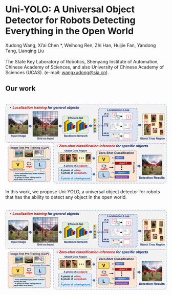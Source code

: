 # Uni-YOLO: A Universal Object Detector for Robots Detecting Everything in the Open World
Xudong Wang, Xi’ai Chen *, Weihong Ren, Zhi Han, Huijie Fan, Yandong Tang, Lianqing Liu <br />
 <br />
The State Key Laboratory of Robotics, Shenyang Institute of Automation, Chinese Academy of Sciences, and also University of Chinese Academy of Sciences (UCAS). (e-mail: wangxudong@sia.cn).
## Our work 

<p float="left">
  &emsp;&emsp; <img src="./f2.png" width="900" />
</p>

In this work, we propose Uni-YOLO, a universal object detector for robots that has the ability to detect any object in the open world.

<p float="left">
  &emsp;&emsp; <img src="./f2.png" width="900" />
</p>
